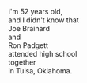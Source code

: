 I'm 52 years old,  
and I didn't know that  
Joe Brainard  
and  
Ron Padgett  
attended high school  
together  
in Tulsa, Oklahoma.
